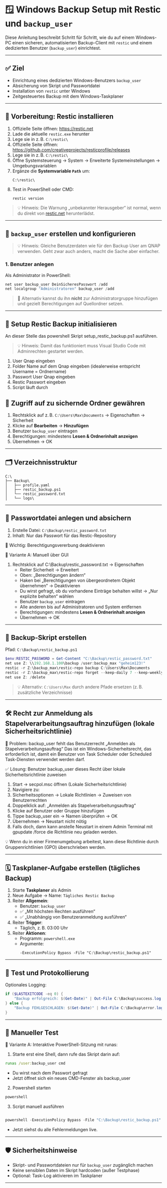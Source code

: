 # 🪟 Windows Backup Setup mit Restic und `backup_user`

Diese Anleitung beschreibt Schritt für Schritt, wie du auf einem Windows-PC einen sicheren, automatisierten Backup-Client mit `restic` und einem dedizierten Benutzer (`backup_user`) einrichtest.

---

## ✅ Ziel

- Einrichtung eines dedizierten Windows-Benutzers `backup_user`
- Absicherung von Skript und Passwortdatei
- Installation von `restic` unter Windows
- Zeitgesteuertes Backup mit dem Windows-Taskplaner

---

## 🧰 Vorbereitung: Restic installieren

1. Offizielle Seite öffnen: https://restic.net
2. Lade die aktuelle `restic.exe` herunter
3. Lege sie in z. B. `C:\restic\`
4. Offizielle Seite öffnen: https://github.com/creativeprojects/resticprofile/releases
5. Lege sie in z. B. `C:\restic\`
6. Öffne Systemsteuerung → System → Erweiterte Systemeinstellungen → Umgebungsvariablen
7. Ergänze die **Systemvariable `Path`** um:
   ```
   C:\restic\
   ```
8. Test in PowerShell oder CMD:
   ```powershell
   restic version
   ```

> 💡 Hinweis: Die Warnung „unbekannter Herausgeber“ ist normal, wenn du direkt von [restic.net](https://restic.net) herunterlädst.

---

## 👤 `backup_user` erstellen und konfigurieren

> 💡 Hinweis: Gleiche Benutzerdaten wie für den Backup User am QNAP verwenden. Geht zwar auch anders, macht die Sache aber einfacher. 

### 1. Benutzer anlegen

Als Administrator in PowerShell:
```powershell
net user backup_user DeinSicheresPasswort /add
net localgroup "Administratoren" backup_user /add
```

> 🔐 Alternativ kannst du ihn **nicht** zur Administratorgruppe hinzufügen und gezielt Berechtigungen auf Quellordner setzen.

---
## 🔐 Setup Restic Backup initialisieren

An dieser Stelle das powershell Skript setup_restic_backup.ps1 ausführen.

> 💡 Hinweis: Damit das funktioniert muss Visual Studio Code mit Adminrechten gestartet werden. 

1. User Qnap eingeben
2. Folder Name auf dem Qnap eingeben (idealerweise entspricht Username = Ordnername)
3. Passwort User Qnap eingeben
4. Restic Passwort eingeben
5. Script läuft durch

## 🔐 Zugriff auf zu sichernde Ordner gewähren

1. Rechtsklick auf z. B. `C:\Users\Max\Documents` → Eigenschaften → Sicherheit
2. Klicke auf **Bearbeiten** → **Hinzufügen**
3. Benutzer `backup_user` eintragen
4. Berechtigungen: mindestens **Lesen & Ordnerinhalt anzeigen**
5. Übernehmen → OK

---

## 🗂️ Verzeichnisstruktur

```
C:\
├── Backup\
│   ├── profile.yaml
│   ├── restic_backup.ps1
│   └── restic_password.txt
│   └── logs\
```

---

## 🔑 Passwortdatei anlegen und absichern

1. Erstelle Datei: `C:\Backup\restic_password.txt`
2. Inhalt: Nur das Passwort für das Restic-Repository

🔧 Wichtig: Berechtigungsvererbung deaktivieren

🧩 Variante A: Manuell über GUI
1. Rechtsklick auf C:\Backup\restic_password.txt → Eigenschaften
   - Reiter Sicherheit → Erweitert
   - Oben: „Berechtigungen ändern“
   - Haken bei „Berechtigungen von übergeordnetem Objekt übernehmen“ → Deaktivieren
   - Du wirst gefragt, ob du vorhandene Einträge behalten willst → „Nur explizite behalten“ wählen
   - Benutzer `backup_user` eintragen
   - Alle anderen bis auf Administratoren und System entfernen
   - Berechtigungen: mindestens **Lesen & Ordnerinhalt anzeigen**
   - Übernehmen → OK

---

## 📜 Backup-Skript erstellen

Pfad: `C:\Backup\restic_backup.ps1`

```powershell
$env:RESTIC_PASSWORD = Get-Content "C:\Backup\restic_password.txt"
net use Z: \\192.168.1.100\backup /user:backup_max "geheim123!"
restic -r Z:\backup_max\restic-repo backup C:\Users\Max\Documents
restic -r Z:\backup_max\restic-repo forget --keep-daily 7 --keep-weekly 4 --keep-monthly 6 --prune
net use Z: /delete
```

> 💡 Alternativ: `C:\Users\Max` durch andere Pfade ersetzen (z. B. zusätzliche Verzeichnisse)

---
## 🛠 Recht zur Anmeldung als Stapelverarbeitungsauftrag hinzufügen (lokale Sicherheitsrichtlinie)

🔐 Problem: backup_user fehlt das Benutzerrecht „Anmelden als Stapelverarbeitungsauftrag“
Das ist ein Windows-Sicherheitsrecht, das erforderlich ist, damit ein Benutzer von Task Scheduler oder Scheduled Task-Diensten verwendet werden darf.

✅ Lösung: Benutzer backup_user dieses Recht über lokale Sicherheitsrichtlinie zuweisen

1. Start → secpol.msc öffnen (Lokale Sicherheitsrichtlinie)
2. Navigiere zu:
3. Sicherheitsoptionen → Lokale Richtlinien → Zuweisen von Benutzerrechten
4. Doppelklick auf: „Anmelden als Stapelverarbeitungsauftrag“
5. Klicke auf Benutzer oder Gruppe hinzufügen
6. Tippe backup_user ein → Namen überprüfen → OK
7. Übernehmen → Neustart nicht nötig
8. Falls doch, dann kann anstelle Neustart in einem Admin Terminal mit gpupdate /force die Richtlinie neu geladen werden. 

💡 Wenn du in einer Firmenumgebung arbeitest, kann diese Richtlinie durch Gruppenrichtlinien (GPO) überschrieben werden.


---

## 🗓️ Taskplaner-Aufgabe erstellen (tägliches Backup)

1. Starte **Taskplaner** als Admin
2. Neue Aufgabe → Name: `Tägliches Restic Backup`
3. Reiter **Allgemein**:
   - Benutzer: `backup_user`
   - ✅ „Mit höchsten Rechten ausführen“
   - ✅ „Unabhängig von Benutzeranmeldung ausführen“
4. Reiter **Trigger**:
   - Täglich, z. B. 03:00 Uhr
5. Reiter **Aktionen**:
   - Programm: `powershell.exe`
   - Argumente:
     ```
     -ExecutionPolicy Bypass -File "C:\Backup\restic_backup.ps1"
     ```

---

## 🧪 Test und Protokollierung

Optionales Logging:
```powershell
if ($LASTEXITCODE -eq 0) {
    "Backup erfolgreich: $(Get-Date)" | Out-File C:\Backup\success.log -Append
} else {
    "Backup FEHLGESCHLAGEN: $(Get-Date)" | Out-File C:\Backup\error.log -Append
}
```

---

## 🔄 Manueller Test

🔧 Variante A: Interaktive PowerShell-Sitzung mit runas:

1. Starte erst eine Shell, dann rufe das Skript darin auf:

```cmd
runas /user:backup_user cmd
```

   - Du wirst nach dem Passwort gefragt
   - Jetzt öffnet sich ein neues CMD-Fenster als backup_user

2. Powershell starten

```cmd
powershell
```

3. Script manuell ausführen

```powershell

powershell -ExecutionPolicy Bypass -File "C:\Backup\restic_backup.ps1"
```

- Jetzt siehst du alle Fehlermeldungen live.


---

## 🛡️ Sicherheitshinweise

- Skript- und Passwortdateien nur für `backup_user` zugänglich machen
- Keine sensiblen Daten im Skript hardcoden (außer Testphase)
- Optional: Task-Log aktivieren im Taskplaner

---

